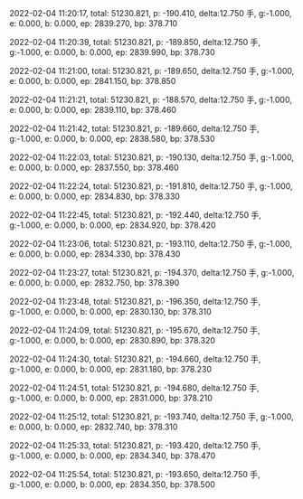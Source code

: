 2022-02-04 11:20:17, total: 51230.821, p: -190.410, delta:12.750 手, g:-1.000, e: 0.000, b: 0.000, ep: 2839.270, bp: 378.710

2022-02-04 11:20:39, total: 51230.821, p: -189.850, delta:12.750 手, g:-1.000, e: 0.000, b: 0.000, ep: 2839.990, bp: 378.730

2022-02-04 11:21:00, total: 51230.821, p: -189.650, delta:12.750 手, g:-1.000, e: 0.000, b: 0.000, ep: 2841.150, bp: 378.850

2022-02-04 11:21:21, total: 51230.821, p: -188.570, delta:12.750 手, g:-1.000, e: 0.000, b: 0.000, ep: 2839.110, bp: 378.460

2022-02-04 11:21:42, total: 51230.821, p: -189.660, delta:12.750 手, g:-1.000, e: 0.000, b: 0.000, ep: 2838.580, bp: 378.530

2022-02-04 11:22:03, total: 51230.821, p: -190.130, delta:12.750 手, g:-1.000, e: 0.000, b: 0.000, ep: 2837.550, bp: 378.460

2022-02-04 11:22:24, total: 51230.821, p: -191.810, delta:12.750 手, g:-1.000, e: 0.000, b: 0.000, ep: 2834.830, bp: 378.330

2022-02-04 11:22:45, total: 51230.821, p: -192.440, delta:12.750 手, g:-1.000, e: 0.000, b: 0.000, ep: 2834.920, bp: 378.420

2022-02-04 11:23:06, total: 51230.821, p: -193.110, delta:12.750 手, g:-1.000, e: 0.000, b: 0.000, ep: 2834.330, bp: 378.430

2022-02-04 11:23:27, total: 51230.821, p: -194.370, delta:12.750 手, g:-1.000, e: 0.000, b: 0.000, ep: 2832.750, bp: 378.390

2022-02-04 11:23:48, total: 51230.821, p: -196.350, delta:12.750 手, g:-1.000, e: 0.000, b: 0.000, ep: 2830.130, bp: 378.310

2022-02-04 11:24:09, total: 51230.821, p: -195.670, delta:12.750 手, g:-1.000, e: 0.000, b: 0.000, ep: 2830.890, bp: 378.320

2022-02-04 11:24:30, total: 51230.821, p: -194.660, delta:12.750 手, g:-1.000, e: 0.000, b: 0.000, ep: 2831.180, bp: 378.230

2022-02-04 11:24:51, total: 51230.821, p: -194.680, delta:12.750 手, g:-1.000, e: 0.000, b: 0.000, ep: 2831.000, bp: 378.210

2022-02-04 11:25:12, total: 51230.821, p: -193.740, delta:12.750 手, g:-1.000, e: 0.000, b: 0.000, ep: 2832.740, bp: 378.310

2022-02-04 11:25:33, total: 51230.821, p: -193.420, delta:12.750 手, g:-1.000, e: 0.000, b: 0.000, ep: 2834.340, bp: 378.470

2022-02-04 11:25:54, total: 51230.821, p: -193.650, delta:12.750 手, g:-1.000, e: 0.000, b: 0.000, ep: 2834.350, bp: 378.500